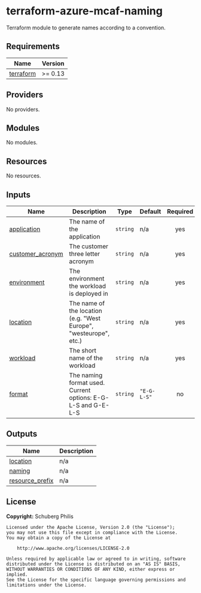 # terraform-azure-mcaf-naming
Terraform module to generate names according to a convention.

<!-- BEGIN_TF_DOCS -->
## Requirements

| Name | Version |
|------|---------|
| <a name="requirement_terraform"></a> [terraform](#requirement\_terraform) | >= 0.13 |

## Providers

No providers.

## Modules

No modules.

## Resources

No resources.

## Inputs

| Name | Description | Type | Default | Required |
|------|-------------|------|---------|:--------:|
| <a name="input_application"></a> [application](#input\_application) | The name of the application | `string` | n/a | yes |
| <a name="input_customer_acronym"></a> [customer\_acronym](#input\_customer\_acronym) | The customer three letter acronym | `string` | n/a | yes |
| <a name="input_environment"></a> [environment](#input\_environment) | The environment the workload is deployed in | `string` | n/a | yes |
| <a name="input_location"></a> [location](#input\_location) | The name of the location (e.g. "West Europe", "westeurope", etc.) | `string` | n/a | yes |
| <a name="input_workload"></a> [workload](#input\_workload) | The short name of the workload | `string` | n/a | yes |
| <a name="input_format"></a> [format](#input\_format) | The naming format used. Current options: E-G-L-S and G-E-L-S | `string` | `"E-G-L-S"` | no |

## Outputs

| Name | Description |
|------|-------------|
| <a name="output_location"></a> [location](#output\_location) | n/a |
| <a name="output_naming"></a> [naming](#output\_naming) | n/a |
| <a name="output_resource_prefix"></a> [resource\_prefix](#output\_resource\_prefix) | n/a |
<!-- END_TF_DOCS -->

## License

**Copyright:** Schuberg Philis

```text
Licensed under the Apache License, Version 2.0 (the "License");
you may not use this file except in compliance with the License.
You may obtain a copy of the License at

    http://www.apache.org/licenses/LICENSE-2.0

Unless required by applicable law or agreed to in writing, software
distributed under the License is distributed on an "AS IS" BASIS,
WITHOUT WARRANTIES OR CONDITIONS OF ANY KIND, either express or implied.
See the License for the specific language governing permissions and
limitations under the License.
```
